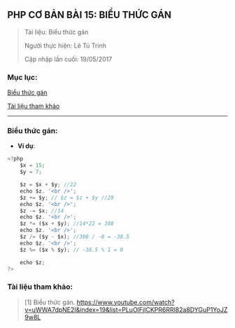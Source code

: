 ## PHP CƠ BẢN BÀI 15: BIỂU THỨC GÁN

> Tài liệu: Biểu thức gán
>
> Người thực hiện: Lê Tú Trinh
>
> Cập nhập lần cuối: 19/05/2017

### Mục lục:

[Biểu thức gán](#1)

[Tài liệu tham khảo](#2)

***

<a name="1"></a>
### Biểu thức gán:

- **Ví dụ**:

```javascript
<?php
	$x = 15;
	$y = 7;

	$z = $x + $y; //22
	echo $z. '<br />';
	$z += $y; // $z = $z + $y //29
	echo $z. '<br />';
	$z -= $x; //14
	echo $z. '<br />';
	$z *= ($x + $y); //14*22 = 308
	echo $z. '<br />';
	$z /= ($y - $x); //308 / -8 = -38.5
	echo $z. '<br />';
	$z %= ($x % $y); // -38.5 % 1 = 0

	echo $z; 
?>
```

<a name="2"></a>
### Tài liệu tham khảo:

> [1] Biểu thức gán. https://www.youtube.com/watch?v=uWWA7dpNE2I&index=19&list=PLuOlFjICKPR6RRl82a8DYGuP1YoJZ9w8L